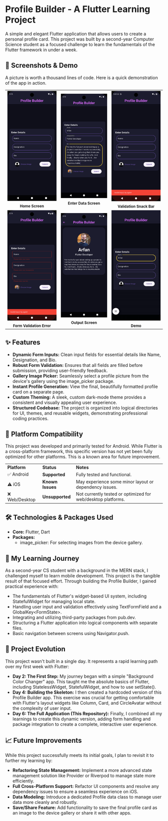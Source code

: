 # **Profile Builder - A Flutter Learning Project**

A simple and elegant Flutter application that allows users to create a personal profile card. This project was built by a second-year Computer Science student as a focused challenge to learn the fundamentals of the Flutter framework in under a week.


## **📸 Screenshots & Demo**

A picture is worth a thousand lines of code. Here is a quick demonstration of the app in action.

<table>
  <tr>
    <td align="center">
      <img src="documentation/HomeScreen.png" alt="Home Screen" width="250">
      <br>
      <sub><b>Home Screen</b></sub>
    </td>
    <td align="center">
      <img src="documentation/EnterData.png" alt="Enter Data" width="250">
      <br>
      <sub><b>Enter Data Screen</b></sub>
    </td>
    <td align="center">
      <img src="documentation/FormValidation1.png" alt="Form Validation Snack Bar" width="250">
      <br>
      <sub><b>Validation Snack Bar</b></sub>
    </td>
  </tr>
  <tr>
    <td align="center">
      <img src="documentation/FormValidation2.png" alt="Form Validation" width="250">
      <br>
      <sub><b>Form Validation Error</b></sub>
    </td>
    <td align="center">
      <img src="documentation/Output.png" alt="Output" width="250">
      <br>
      <sub><b>Output Screen</b></sub>
    </td>
    <td align="center">
      <img src="documentation/demo.gif" alt="Demo" width="250">
      <br>
      <sub><b>Demo</b></sub>
    </td>
  </tr>
</table>


## **✨ Features**



* **Dynamic Form Inputs:** Clean input fields for essential details like Name, Designation, and Bio.
* **Robust Form Validation:** Ensures that all fields are filled before submission, providing user-friendly feedback.
* **Gallery Image Picker:** Seamlessly select a profile picture from the device's gallery using the image_picker package.
* **Instant Profile Generation:** View the final, beautifully formatted profile card on a separate page.
* **Custom Theming:** A sleek, custom dark-mode theme provides a consistent and visually appealing user experience.
* **Structured Codebase:** The project is organized into logical directories for UI, themes, and reusable widgets, demonstrating professional coding practices.


## **📱 Platform Compatibility**

This project was developed and primarily tested for Android. While Flutter is a cross-platform framework, this specific version has not yet been fully optimized for other platforms. This is a known area for future improvement.


<table>
  <tr>
   <td><strong>Platform</strong>
   </td>
   <td><strong>Status</strong>
   </td>
   <td><strong>Notes</strong>
   </td>
  </tr>
  <tr>
   <td>✅ Android
   </td>
   <td><strong>Supported</strong>
   </td>
   <td>Fully tested and functional.
   </td>
  </tr>
  <tr>
   <td>⚠️ iOS
   </td>
   <td><strong>Known Issues</strong>
   </td>
   <td>May experience some minor layout or dependency issues.
   </td>
  </tr>
  <tr>
   <td>❌ Web/Desktop
   </td>
   <td><strong>Unsupported</strong>
   </td>
   <td>Not currently tested or optimized for web/desktop platforms.
   </td>
  </tr>
</table>



## **🛠️ Technologies & Packages Used**



* **Core:** Flutter, Dart
* **Packages:**
    * image_picker: For selecting images from the device gallery.


## **🌱 My Learning Journey**

As a second-year CS student with a background in the MERN stack, I challenged myself to learn mobile development. This project is the tangible result of that focused effort. Through building the Profile Builder, I gained practical experience with:



* The fundamentals of Flutter's widget-based UI system, including StatefulWidget for managing local state.
* Handling user input and validation effectively using TextFormField and a GlobalKey&lt;FormState>.
* Integrating and utilizing third-party packages from pub.dev.
* Structuring a Flutter application into logical components with separate files.
* Basic navigation between screens using Navigator.push.


## **🚀 Project Evolution**

This project wasn't built in a single day. It represents a rapid learning path over my first week with Flutter:



* **Day 2: The First Step:** My journey began with a simple "Background Color Changer" app. This taught me the absolute basics of Flutter, including StatelessWidget, StatefulWidget, and how to use setState().
* **Day 4: Building the Skeleton:** I then created a hardcoded version of this Profile Builder app. This exercise was crucial for getting comfortable with Flutter's layout widgets like Column, Card, and CircleAvatar without the complexity of user input.
* **Day 6: The Full Application (This Repository):** Finally, I combined all my learnings to create this dynamic version, adding form handling and package integration to create a complete, interactive user experience.


## **📈 Future Improvements**

While this project successfully meets its initial goals, I plan to revisit it to further my learning by:



* **Refactoring State Management:** Implement a more advanced state management solution like Provider or Riverpod to manage state more efficiently.
* **Full Cross-Platform Support:** Refactor UI components and resolve any dependency issues to ensure a seamless experience on iOS.
* **Data Modeling:** Introduce a dedicated Profile data class to manage user data more cleanly and robustly.
* **Save/Share Feature:** Add functionality to save the final profile card as an image to the device gallery or share it with other apps.
